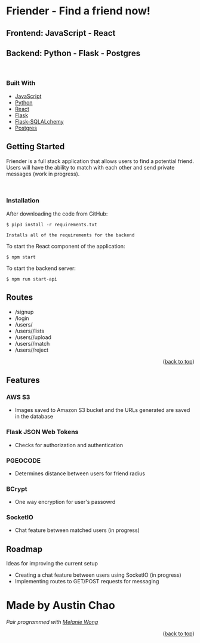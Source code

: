 <div id="top"></div>


<!-- ABOUT THE PROJECT -->
# Friender - Find a friend now!
## Frontend: JavaScript - React
## Backend: Python - Flask - Postgres

<p>&nbsp;</p>

### Built With
* [JavaScript](https://developer.mozilla.org/en-US/docs/Web/JavaScript)
* [Python](https://docs.python.org/3/)
* [React](https://reactjs.org/docs/getting-started.html)
* [Flask](https://flask.palletsprojects.com/en/2.1.x/)
* [Flask-SQLALchemy](https://flask-sqlalchemy.palletsprojects.com/en/2.x/)
* [Postgres](https://www.postgresql.org/docs/current/app-psql.html)


<!-- GETTING STARTED -->
## Getting Started

Friender is a full stack application that allows users to find a potential friend. Users will have the ability to match with each other and send private messages (work in progress).

<p>&nbsp;</p>

### Installation

After downloading the code from GitHub:

    $ pip3 install -r requirements.txt

    Installs all of the requirements for the backend

To start the React component of the application:

    $ npm start

To start the backend server:

    $ npm run start-api



<!-- Routes -->
## Routes

- /signup
- /login
- /users/<username>
- /users/<username>/lists
- /users/<username>/upload
- /users/<username>/match
- /users/<username>/reject


<p align="right">(<a href="#top">back to top</a>)</p>

<!-- Features -->
## Features

### AWS S3
- Images saved to Amazon S3 bucket and the URLs generated are saved in the database
### Flask JSON Web Tokens
- Checks for authorization and authentication
### PGEOCODE
- Determines distance between users for friend radius
### BCrypt
- One way encryption for user's passowrd
### SocketIO
- Chat feature between matched users (in progress)


<!-- ROADMAP -->
## Roadmap

Ideas for improving the current setup

- Creating a chat feature between users using SocketIO (in progress)
- Implementing routes to GET/POST requests for messaging


# Made by Austin Chao
*Pair programmed with [Melanie Wong](https://github.com/melawong)*

<p align="right">(<a href="#top">back to top</a>)</p>

